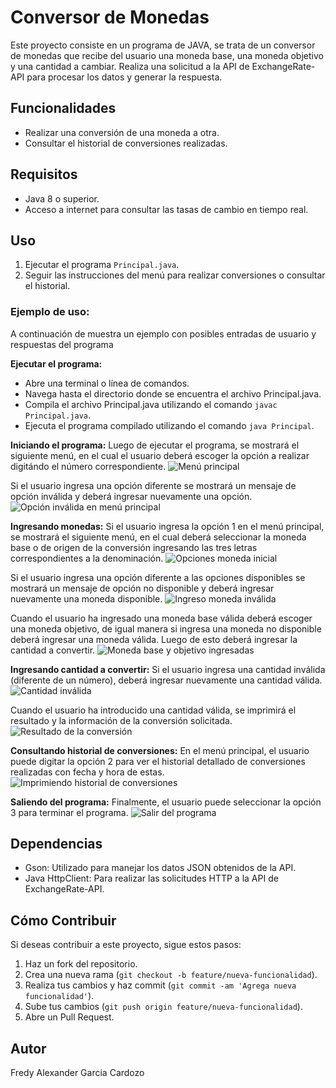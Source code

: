 # Conversor de Monedas
Este proyecto consiste en un programa de JAVA, se trata de un conversor de monedas que recibe del usuario una moneda base, una moneda objetivo y una cantidad a cambiar. Realiza una solicitud a la API de ExchangeRate-API para procesar los datos y generar la respuesta.

## Funcionalidades

- Realizar una conversión de una moneda a otra.
- Consultar el historial de conversiones realizadas.

## Requisitos

- Java 8 o superior.
- Acceso a internet para consultar las tasas de cambio en tiempo real.

## Uso

1. Ejecutar el programa `Principal.java`.
2. Seguir las instrucciones del menú para realizar conversiones o consultar el historial.

### Ejemplo de uso:

A continuación de muestra un ejemplo con posibles entradas de usuario y respuestas del programa

 **Ejecutar el programa:**
   - Abre una terminal o línea de comandos.
   - Navega hasta el directorio donde se encuentra el archivo Principal.java.
   - Compila el archivo Principal.java utilizando el comando `javac Principal.java`.
   - Ejecuta el programa compilado utilizando el comando `java Principal`.
     
 **Iniciando el programa:**
Luego de ejecutar el programa, se mostrará el siguiente menú, en el cual el usuario deberá escoger la opción a realizar digitándo el número correspondiente.
![Menú principal](recursos/Menu_principal.png)

Si el usuario ingresa una opción diferente se mostrará un mensaje de opción inválida y deberá ingresar nuevamente una opción.
![Opción inválida en menú principal](recursos/Opcion_Invalida.png)

 **Ingresando monedas:**
 Si el usuario ingresa la opción 1 en el menú principal, se mostrará el siguiente menú, en el cual deberá seleccionar la moneda base o de origen de la conversión ingresando las tres letras correspondientes a la denominación. 
![Opciones moneda inicial](recursos/Cambiar_moneda.png)

Si el usuario ingresa una opción diferente a las opciones disponibles se mostrará un mensaje de opción no disponible y deberá ingresar nuevamente una moneda disponible.
![Ingreso moneda inválida](recursos/moneda_invalida.png)

Cuando el usuario ha ingresado una moneda base válida deberá escoger una moneda objetivo, de igual manera si ingresa una moneda no disponible deberá ingresar una moneda válida. Luego de esto deberá ingresar la cantidad a convertir.
![Moneda base y objetivo ingresadas](recursos/Seleccion_monedas.png)

 **Ingresando cantidad a convertir:**
Si el usuario ingresa una cantidad inválida (diferente de un número), deberá ingresar nuevamente una cantidad válida.<br>
![Cantidad inválida](recursos/cantidad_invalida.png)

Cuando el usuario ha introducido una cantidad válida, se imprimirá el resultado y la información de la conversión solicitada.
![Resultado de la conversión](recursos/resultado_conversion.png)

 **Consultando historial de conversiones:**
En el menú principal, el usuario puede digitar la opción 2 para ver el historial detallado de conversiones realizadas con fecha y hora de estas.
![Imprimiendo historial de conversiones](recursos/imprimir_conversiones.png)

 **Saliendo del programa:**
Finalmente, el usuario puede seleccionar la opción 3 para terminar el programa.
![Salir del programa](recursos/salir.png)

## Dependencias

- Gson: Utilizado para manejar los datos JSON obtenidos de la API.
- Java HttpClient: Para realizar las solicitudes HTTP a la API de ExchangeRate-API.

## Cómo Contribuir

Si deseas contribuir a este proyecto, sigue estos pasos:

1. Haz un fork del repositorio.
2. Crea una nueva rama (`git checkout -b feature/nueva-funcionalidad`).
3. Realiza tus cambios y haz commit (`git commit -am 'Agrega nueva funcionalidad'`).
4. Sube tus cambios (`git push origin feature/nueva-funcionalidad`).
5. Abre un Pull Request.

## Autor

Fredy Alexander Garcia Cardozo
